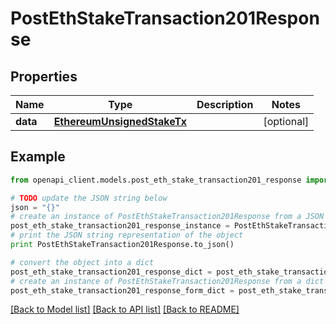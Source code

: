 # PostEthStakeTransaction201Response


## Properties
Name | Type | Description | Notes
------------ | ------------- | ------------- | -------------
**data** | [**EthereumUnsignedStakeTx**](EthereumUnsignedStakeTx.md) |  | [optional] 

## Example

```python
from openapi_client.models.post_eth_stake_transaction201_response import PostEthStakeTransaction201Response

# TODO update the JSON string below
json = "{}"
# create an instance of PostEthStakeTransaction201Response from a JSON string
post_eth_stake_transaction201_response_instance = PostEthStakeTransaction201Response.from_json(json)
# print the JSON string representation of the object
print PostEthStakeTransaction201Response.to_json()

# convert the object into a dict
post_eth_stake_transaction201_response_dict = post_eth_stake_transaction201_response_instance.to_dict()
# create an instance of PostEthStakeTransaction201Response from a dict
post_eth_stake_transaction201_response_form_dict = post_eth_stake_transaction201_response.from_dict(post_eth_stake_transaction201_response_dict)
```
[[Back to Model list]](../README.md#documentation-for-models) [[Back to API list]](../README.md#documentation-for-api-endpoints) [[Back to README]](../README.md)


